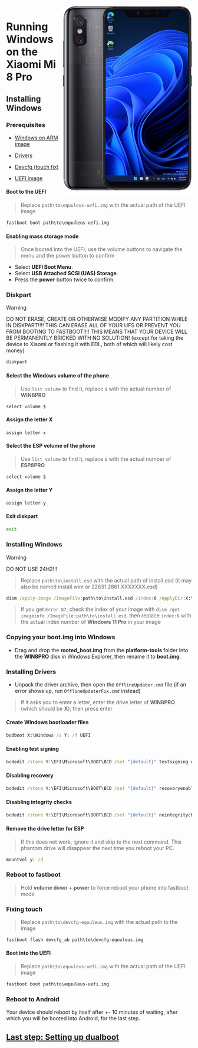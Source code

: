 <img align="right" src="https://github.com/n00b69/woa-equuleus/blob/main/equuleus.png" width="350" alt="Windows 11 running on equuleus">

# Running Windows on the Xiaomi Mi 8 Pro

## Installing Windows

### Prerequisites
- [Windows on ARM image](https://worproject.com/esd)
  
- [Drivers](https://github.com/n00b69/woa-equuleus/releases/tag/Drivers)

- [Devcfg (touch fix)](https://github.com/n00b69/woa-equuleus/releases/download/Files/devcfg-equuleus.img)
  
- [UEFI image](https://github.com/n00b69/woa-equuleus/releases/tag/UEFI)

#### Boot to the UEFI
> Replace `path\to\equuleus-uefi.img` with the actual path of the UEFI image
```cmd
fastboot boot path\to\equuleus-uefi.img
```

#### Enabling mass storage mode
> Once booted into the UEFI, use the volume buttons to navigate the menu and the power button to confirm
- Select **UEFI Boot Menu**.
- Select **USB Attached SCSI (UAS) Storage**.
- Press the **power** button twice to confirm.

### Diskpart
> [!WARNING]
> DO NOT ERASE, CREATE OR OTHERWISE MODIFY ANY PARTITION WHILE IN DISKPART!!!! THIS CAN ERASE ALL OF YOUR UFS OR PREVENT YOU FROM BOOTING TO FASTBOOT!!!! THIS MEANS THAT YOUR DEVICE WILL BE PERMANENTLY BRICKED WITH NO SOLUTION! (except for taking the device to Xiaomi or flashing it with EDL, both of which will likely cost money)
```cmd
diskpart
```

#### Select the Windows volume of the phone
> Use `list volume` to find it, replace `$` with the actual number of **WIN8PRO**
```diskpart
select volume $
``` 

#### Assign the letter X
```diskpart
assign letter x
``` 

#### Select the ESP volume of the phone
> Use `list volume` to find it, replace `$` with the actual number of **ESP8PRO**
```diskpart
select volume $
``` 

#### Assign the letter Y
```diskpart
assign letter y
```

#### Exit diskpart
```cmd
exit
```

### Installing Windows
> [!Warning]
> DO NOT USE 24H2!!!

> Replace `path\to\install.esd` with the actual path of install.esd (it may also be named install.wim or 22631.2861.XXXXXXX.esd)

```cmd
dism /apply-image /ImageFile:path\to\install.esd /index:6 /ApplyDir:X:\
```

> If you get `Error 87`, check the index of your image with `dism /get-imageinfo /ImageFile:path\to\install.esd`, then replace `index:6` with the actual index number of **Windows 11 Pro** in your image

### Copying your boot.img into Windows
- Drag and drop the **rooted_boot.img** from the **platform-tools** folder into the **WIN8PRO** disk in Windows Explorer, then rename it to **boot.img**.

### Installing Drivers
- Unpack the driver archive, then open the `OfflineUpdater.cmd` file (if an error shows up, run `OfflineUpdaterFix.cmd` instead)

> If it asks you to enter a letter, enter the drive letter of **WIN8PRO** (which should be **X**), then press enter
  
#### Create Windows bootloader files
```cmd
bcdboot X:\Windows /s Y: /f UEFI
```

#### Enabling test signing
```cmd
bcdedit /store Y:\EFI\Microsoft\BOOT\BCD /set "{default}" testsigning on
```

#### Disabling recovery
```cmd
bcdedit /store Y:\EFI\Microsoft\BOOT\BCD /set "{default}" recoveryenabled no
```

#### Disabling integrity checks
```cmd
bcdedit /store Y:\EFI\Microsoft\BOOT\BCD /set "{default}" nointegritychecks on
```

#### Remove the drive letter for ESP
> If this does not work, ignore it and skip to the next command. This phantom drive will disappear the next time you reboot your PC.
```cmd
mountvol y: /d
```

### Reboot to fastboot
> Hold **volume down** + **power** to force reboot your phone into fastboot mode

### Fixing touch
> Replace `path\to\devcfg-equuleus.img` with the actual path to the image
```cmd
fastboot flash devcfg_ab path\to\devcfg-equuleus.img
```

#### Boot into the UEFI
> Replace `path\to\equuleus-uefi.img` with the actual path of the UEFI image
```cmd
fastboot boot path\to\equuleus-uefi.img
```

### Reboot to Android
Your device should reboot by itself after +- 10 minutes of waiting, after which you will be booted into Android, for the last step.

## [Last step: Setting up dualboot](/guide/4-dualboot.md)

















